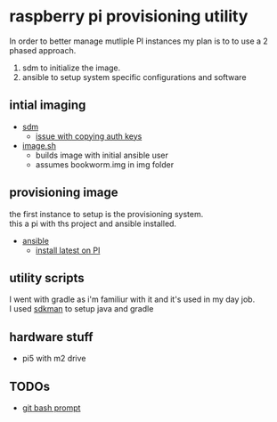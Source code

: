 # raspberry pi provisioning utility

In order to better manage mutliple PI instances my plan is to to use a 2 phased approach.
1. sdm to initialize the image.
2. ansible to setup system specific configurations and software 

## intial imaging
- [sdm](https://github.com/gitbls/sdm)
    - [issue with copying auth keys](https://github.com/gitbls/sdm/issues/196)
- [image.sh](src/sdm/image.sh)
    - builds image with initial ansible user
    - assumes bookworm.img in img folder

## provisioning image
the first instance to setup is the provisioning system.  
this a pi with ths project and ansible installed.  
- [ansible](https://docs.ansible.com/)
    - [install latest on PI](https://docs.ansible.com/ansible/latest/installation_guide/installation_distros.html#installing-ansible-on-debian)

## utility scripts
I went with gradle as i'm familiur with it and it's used in my day job.  
I used [sdkman](https://sdkman.io/) to setup java and gradle

## hardware stuff
- pi5 with m2 drive

## TODOs
- [git bash prompt](https://www.baeldung.com/linux/bash-prompt-git)
